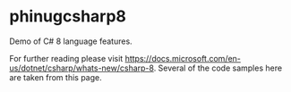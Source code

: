 # phinugcsharp8
Demo of C# 8 language features.

For further reading please visit https://docs.microsoft.com/en-us/dotnet/csharp/whats-new/csharp-8. Several of the code samples here are taken from this page.